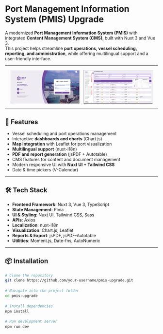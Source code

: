 # Port Management Information System (PMIS) Upgrade

A modernized **Port Management Information System (PMIS)** with integrated **Content Management System (CMS)**, built with Nuxt 3 and Vue 3.  
This project helps streamline **port operations, vessel scheduling, reporting, and administration**, while offering multilingual support and a user-friendly interface.

---

<p align="center">
  <a href="https://raw.githubusercontent.com/nithasp/pmis-upgrade/master/screenshots/screenshot1.png" target="_blank">
    <img src="screenshots/screenshot1.png" width="45%" hspace="5" />
  </a>
  <a href="https://raw.githubusercontent.com/nithasp/pmis-upgrade/master/screenshots/screenshot3.png" target="_blank">
    <img src="screenshots/screenshot3.png" width="45%" hspace="5" />
  </a>
</p>

---

## 🚀 Features

-  Vessel scheduling and port operations management
-  Interactive **dashboards and charts** (Chart.js)
-  **Map integration** with Leaflet for port visualization
-  **Multilingual support** (nuxt-i18n)
-  **PDF and report generation** (jsPDF + Autotable)
-  CMS features for content and document management
-  Modern responsive UI with **Nuxt UI + Tailwind CSS**
-  Date & time pickers (V-Calendar)

---

## 🛠 Tech Stack

-  **Frontend Framework**: Nuxt 3, Vue 3, TypeScript
-  **State Management**: Pinia
-  **UI & Styling**: Nuxt UI, Tailwind CSS, Sass
-  **APIs**: Axios
-  **Localization**: nuxt-i18n
-  **Visualization**: Chart.js, Leaflet
-  **Reports & Export**: jsPDF, jsPDF-Autotable
-  **Utilities**: Moment.js, Date-fns, AutoNumeric

---

## 📦 Installation

```bash
# Clone the repository
git clone https://github.com/your-username/pmis-upgrade.git

# Navigate into the project folder
cd pmis-upgrade

# Install dependencies
npm install

# Run development server
npm run dev
```
